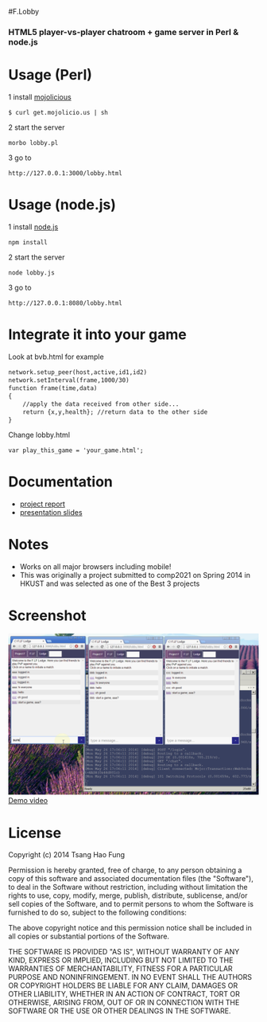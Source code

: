 #F.Lobby

### HTML5 player-vs-player chatroom + game server in Perl & node.js

# Usage (Perl)

1
install [mojolicious](http://mojolicio.us/)
```
$ curl get.mojolicio.us | sh
```

2
start the server
```
morbo lobby.pl
```

3
go to
```
http://127.0.0.1:3000/lobby.html
```

# Usage (node.js)

1
install [node.js](http://nodejs.org/)
```
npm install
```

2 start the server
```
node lobby.js
```

3
go to
```
http://127.0.0.1:8080/lobby.html
```

# Integrate it into your game

Look at bvb.html for example
```
network.setup_peer(host,active,id1,id2)
network.setInterval(frame,1000/30)
function frame(time,data)
{
	//apply the data received from other side...
	return {x,y,health}; //return data to the other side
}
```

Change lobby.html
```
var play_this_game = 'your_game.html';
```

# Documentation
- [project report](http://tyt2y3.github.io/F.Lobby/project%20report%20updated.pdf)
- [presentation slides](http://tyt2y3.github.io/F.Lobby/project%20slides.pdf)

# Notes
- Works on all major browsers including mobile!
- This was originally a project submitted to comp2021 on Spring 2014 in HKUST and was selected as one of the Best 3 projects

# Screenshot
![](screenshot.png)
[Demo video](https://www.youtube.com/watch?v=0x-9Ul3iwHo)

# License

Copyright (c) 2014 Tsang Hao Fung

Permission is hereby granted, free of charge, to any person obtaining a copy of this software and associated documentation files (the "Software"), to deal in the Software without restriction, including without limitation the rights to use, copy, modify, merge, publish, distribute, sublicense, and/or sell copies of the Software, and to permit persons to whom the Software is furnished to do so, subject to the following conditions:

The above copyright notice and this permission notice shall be included in all copies or substantial portions of the Software.

THE SOFTWARE IS PROVIDED "AS IS", WITHOUT WARRANTY OF ANY KIND, EXPRESS OR IMPLIED, INCLUDING BUT NOT LIMITED TO THE WARRANTIES OF MERCHANTABILITY, FITNESS FOR A PARTICULAR PURPOSE AND NONINFRINGEMENT. IN NO EVENT SHALL THE AUTHORS OR COPYRIGHT HOLDERS BE LIABLE FOR ANY CLAIM, DAMAGES OR OTHER LIABILITY, WHETHER IN AN ACTION OF CONTRACT, TORT OR OTHERWISE, ARISING FROM, OUT OF OR IN CONNECTION WITH THE SOFTWARE OR THE USE OR OTHER DEALINGS IN THE SOFTWARE.